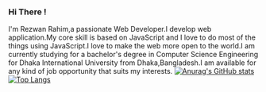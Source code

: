 ### Hi There !
I'm Rezwan Rahim,a passionate Web Developer.I develop web application.My core skill is based on JavaScript and I love to do most of the things using JavaScript.I love to make the web more open to the world.I am currently studying for a bachelor's degree in Computer Science Engineering for Dhaka International University from Dhaka,Bangladesh.I am available for any kind of job opportunity that suits my interests.
[![Anurag's GitHub stats](https://github-readme-stats.vercel.app/api?username=rezwanrahimr)](https://github.com/anuraghazra/github-readme-stats)
[![Top Langs](https://github-readme-stats.vercel.app/api/top-langs/?username=rezwanrahimr=compact)](https://github.com/anuraghazra/github-readme-stats)
